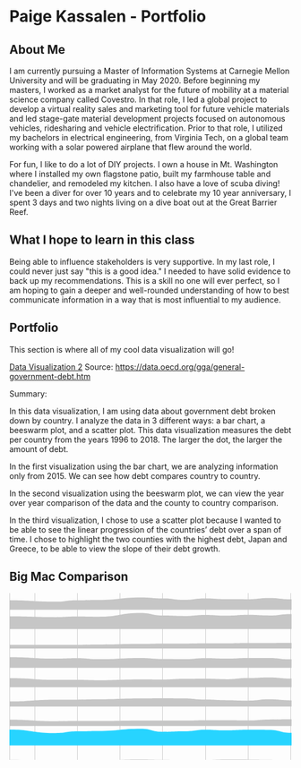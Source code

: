 # Paige Kassalen - Portfolio

## About Me

I am currently pursuing a Master of Information Systems at Carnegie Mellon University and will be graduating in May 2020. Before beginning my masters, I worked as a market analyst for the future of mobility at a material science company called Covestro. In that role, I led a global project to develop a virtual reality sales and marketing tool for future vehicle materials and led stage-gate material development projects focused on autonomous vehicles, ridesharing and vehicle electrification. Prior to that role, I utilized my bachelors in electrical engineering, from Virginia Tech, on a global team working with a solar powered airplane that flew around the world.

For fun, I like to do a lot of DIY projects. I own a house in Mt. Washington where I installed my own flagstone patio, built my farmhouse table and chandelier, and remodeled my kitchen. I also have a love of scuba diving! I've been a diver for over 10 years and to celebrate my 10 year anniversary, I spent 3 days and two nights living on a dive boat out at the Great Barrier Reef.

## What I hope to learn in this class

Being able to influence stakeholders is very supportive. In my last role, I could never just say "this is a good idea." I needed to have solid evidence to back up my recommendations. This is a skill no one will ever perfect, so I am hoping to gain a deeper and well-rounded understanding of how to best communicate information in a way that is most influential to my audience.

## Portfolio

This section is where all of my cool data visualization will go!

[Data Visualization 2](/dataviz2.md)
Source: https://data.oecd.org/gga/general-government-debt.htm

Summary: 

In this data visualization, I am using data about government debt broken down by country. I analyze the data in 3 different ways: a bar chart, a beeswarm plot, and a scatter plot. This data visualization measures the debt per country from the years 1996 to 2018. The larger the dot, the larger the amount of debt. 

In the first visualization using the bar chart, we are analyzing information only from 2015. We can see how debt compares country to country.

In the second visualization using the beeswarm plot, we can view the year over year comparison of the data and the county to country comparison.

In the third visualization, I chose to use a scatter plot because I wanted to be able to see the linear progression of the countries’ debt over a span of time. I chose to highlight the two counties with the highest debt, Japan and Greece, to be able to view the slope of their debt growth. 

## Big Mac Comparison 

<svg width="847" height="500" xmlns="http://www.w3.org/2000/svg"><g class="x axis" transform="translate(0,485)" fill="none" font-size="10" font-family="sans-serif" text-anchor="middle" style="stroke-width: 1px; font-size: 10px; font-family: Arial, Helvetica;"><path class="domain" stroke="#000" d="M0.5,-485V0.5H847.5V-485" style="shape-rendering: crispedges; fill: none; stroke: rgb(204, 204, 204);"></path><g class="tick" opacity="1" transform="translate(45.243392930538434,0)"><line stroke="#000" y2="-485" style="shape-rendering: crispedges; fill: none; stroke: rgb(204, 204, 204);"></line><text fill="#000" y="3" dy="0.71em">2009</text></g><g class="tick" opacity="1" transform="translate(121.4838368269626,0)"><line stroke="#000" y2="-485" style="shape-rendering: crispedges; fill: none; stroke: rgb(204, 204, 204);"></line><text fill="#000" y="3" dy="0.71em">2010</text></g><g class="tick" opacity="1" transform="translate(197.72428072338678,0)"><line stroke="#000" y2="-485" style="shape-rendering: crispedges; fill: none; stroke: rgb(204, 204, 204);"></line><text fill="#000" y="3" dy="0.71em">2011</text></g><g class="tick" opacity="1" transform="translate(273.96472461981097,0)"><line stroke="#000" y2="-485" style="shape-rendering: crispedges; fill: none; stroke: rgb(204, 204, 204);"></line><text fill="#000" y="3" dy="0.71em">2012</text></g><g class="tick" opacity="1" transform="translate(350.41404644471845,0)"><line stroke="#000" y2="-485" style="shape-rendering: crispedges; fill: none; stroke: rgb(204, 204, 204);"></line><text fill="#000" y="3" dy="0.71em">2013</text></g><g class="tick" opacity="1" transform="translate(426.6544903411426,0)"><line stroke="#000" y2="-485" style="shape-rendering: crispedges; fill: none; stroke: rgb(204, 204, 204);"></line><text fill="#000" y="3" dy="0.71em">2014</text></g><g class="tick" opacity="1" transform="translate(502.8949342375668,0)"><line stroke="#000" y2="-485" style="shape-rendering: crispedges; fill: none; stroke: rgb(204, 204, 204);"></line><text fill="#000" y="3" dy="0.71em">2015</text></g><g class="tick" opacity="1" transform="translate(579.1353781339909,0)"><line stroke="#000" y2="-485" style="shape-rendering: crispedges; fill: none; stroke: rgb(204, 204, 204);"></line><text fill="#000" y="3" dy="0.71em">2016</text></g><g class="tick" opacity="1" transform="translate(655.5846999588986,0)"><line stroke="#000" y2="-485" style="shape-rendering: crispedges; fill: none; stroke: rgb(204, 204, 204);"></line><text fill="#000" y="3" dy="0.71em">2017</text></g><g class="tick" opacity="1" transform="translate(731.8251438553226,0)"><line stroke="#000" y2="-485" style="shape-rendering: crispedges; fill: none; stroke: rgb(204, 204, 204);"></line><text fill="#000" y="3" dy="0.71em">2018</text></g><g class="tick" opacity="1" transform="translate(808.0655877517469,0)"><line stroke="#000" y2="-485" style="shape-rendering: crispedges; fill: none; stroke: rgb(204, 204, 204);"></line><text fill="#000" y="3" dy="0.71em">2019</text></g></g><g class="flow" title="Brazil" transform="translate(0,0)"><path class="area" d="M0,12.762896824901496C41.253390875462394,12.762896824901496,41.253390875462394,15.302976281532635,82.50678175092479,15.302976281532635C101.72355117139334,15.302976281532635,101.72355117139334,12.672820741751156,120.94032059186189,12.672820741751156C139.84377311960543,12.672820741751156,139.84377311960543,12.141898401656658,158.74722564734896,12.141898401656658C196.86744759556103,12.141898401656658,196.86744759556103,7.665183847391294,234.9876695437731,7.665183847391294C254.20443896424166,7.665183847391294,254.20443896424166,9.3904584386977,273.4212083847102,9.3904584386977C292.42909987669543,9.3904584386977,292.42909987669543,12.039208047185273,311.43699136868065,12.039208047185273C330.6537607891492,12.039208047185273,330.6537607891492,9.514942990814738,349.87053020961775,9.514942990814738C368.7739827373613,9.514942990814738,368.7739827373613,10.795048722391524,387.6774352651048,10.795048722391524C406.89420468557336,10.795048722391524,406.89420468557336,10.92834183537418,426.1109741060419,10.92834183537418C445.01442663378543,10.92834183537418,445.01442663378543,8.760896009631985,463.9178791615289,8.760896009631985C483.13464858199745,8.760896009631985,483.13464858199745,11.073240631619825,502.35141800246606,11.073240631619825C521.2548705302096,11.073240631619825,521.2548705302096,14.369688487831763,540.1583230579531,14.369688487831763C559.3750924784217,14.369688487831763,559.3750924784217,17.680430880993107,578.5918618988903,17.680430880993107C597.5997533908755,17.680430880993107,597.5997533908755,12.589017275094953,616.6076448828607,12.589017275094953C635.8244143033291,12.589017275094953,635.8244143033291,11.390226901899467,655.0411837237978,11.390226901899467C673.9446362515413,11.390226901899467,673.9446362515413,11.448636673154262,692.8480887792848,11.448636673154262C712.0648581997534,11.448636673154262,712.0648581997534,11.412562753376559,731.2816276202219,11.412562753376559C750.1850801479654,11.412562753376559,750.1850801479654,13.940243659403432,769.0885326757091,13.940243659403432C788.3053020961776,13.940243659403432,788.3053020961776,13.431739062417261,807.5220715166461,13.431739062417261C827.261035758323,13.431739062417261,827.261035758323,13.25014701284729,847,13.25014701284729L847,29.642857142857142C827.261035758323,29.642857142857142,827.261035758323,29.642857142857142,807.5220715166461,29.642857142857142C788.3053020961776,29.642857142857142,788.3053020961776,29.642857142857142,769.0885326757091,29.642857142857142C750.1850801479654,29.642857142857142,750.1850801479654,29.642857142857142,731.2816276202219,29.642857142857142C712.0648581997534,29.642857142857142,712.0648581997534,29.642857142857142,692.8480887792848,29.642857142857142C673.9446362515413,29.642857142857142,673.9446362515413,29.642857142857142,655.0411837237978,29.642857142857142C635.8244143033291,29.642857142857142,635.8244143033291,29.642857142857142,616.6076448828607,29.642857142857142C597.5997533908755,29.642857142857142,597.5997533908755,29.642857142857142,578.5918618988903,29.642857142857142C559.3750924784217,29.642857142857142,559.3750924784217,29.642857142857142,540.1583230579531,29.642857142857142C521.2548705302096,29.642857142857142,521.2548705302096,29.642857142857142,502.35141800246606,29.642857142857142C483.13464858199745,29.642857142857142,483.13464858199745,29.642857142857142,463.9178791615289,29.642857142857142C445.01442663378543,29.642857142857142,445.01442663378543,29.642857142857142,426.1109741060419,29.642857142857142C406.89420468557336,29.642857142857142,406.89420468557336,29.642857142857142,387.6774352651048,29.642857142857142C368.7739827373613,29.642857142857142,368.7739827373613,29.642857142857142,349.87053020961775,29.642857142857142C330.6537607891492,29.642857142857142,330.6537607891492,29.642857142857142,311.43699136868065,29.642857142857142C292.42909987669543,29.642857142857142,292.42909987669543,29.642857142857142,273.4212083847102,29.642857142857142C254.20443896424166,29.642857142857142,254.20443896424166,29.642857142857142,234.9876695437731,29.642857142857142C196.86744759556103,29.642857142857142,196.86744759556103,29.642857142857142,158.74722564734896,29.642857142857142C139.84377311960543,29.642857142857142,139.84377311960543,29.642857142857142,120.94032059186189,29.642857142857142C101.72355117139334,29.642857142857142,101.72355117139334,29.642857142857142,82.50678175092479,29.642857142857142C41.253390875462394,29.642857142857142,41.253390875462394,29.642857142857142,0,29.642857142857142Z" style="fill: rgb(198, 198, 198);"></path><text x="841" y="23.642857142857142" style="font-size: 10px; fill: black; font-family: Arial, Helvetica; text-anchor: end;">Brazil</text></g><g class="flow" title="Switzerland" transform="translate(0,34.64285714285714)"><path class="area" d="M0,6.963615246798561C41.253390875462394,6.963615246798561,41.253390875462394,8.297995393439713,82.50678175092479,8.297995393439713C101.72355117139334,8.297995393439713,101.72355117139334,7.161562373267522,120.94032059186189,7.161562373267522C139.84377311960543,7.161562373267522,139.84377311960543,7.583013109844295,158.74722564734896,7.583013109844295C196.86744759556103,7.583013109844295,196.86744759556103,0.8869344199575124,234.9876695437731,0.8869344199575124C254.20443896424166,0.8869344199575124,254.20443896424166,5.371485452680524,273.4212083847102,5.371485452680524C292.42909987669543,5.371485452680524,292.42909987669543,6.24129535963273,311.43699136868065,6.24129535963273C330.6537607891492,6.24129535963273,330.6537607891492,4.232808800817416,349.87053020961775,4.232808800817416C368.7739827373613,4.232808800817416,368.7739827373613,5.680083622588615,387.6774352651048,5.680083622588615C406.89420468557336,5.680083622588615,406.89420468557336,4.16998520901512,426.1109741060419,4.16998520901512C445.01442663378543,4.16998520901512,445.01442663378543,5.29776430377326,463.9178791615289,5.29776430377326C483.13464858199745,5.29776430377326,483.13464858199745,2.739140897027344,502.35141800246606,2.739140897027344C521.2548705302096,2.739140897027344,521.2548705302096,5.312895867204176,540.1583230579531,5.312895867204176C559.3750924784217,5.312895867204176,559.3750924784217,6.6634884847532625,578.5918618988903,6.6634884847532625C597.5997533908755,6.6634884847532625,597.5997533908755,6.134503929188643,616.6076448828607,6.134503929188643C635.8244143033291,6.134503929188643,635.8244143033291,6.995741959279549,655.0411837237978,6.995741959279549C673.9446362515413,6.995741959279549,673.9446362515413,5.599308833853758,692.8480887792848,5.599308833853758C712.0648581997534,5.599308833853758,712.0648581997534,5.516732250911755,731.2816276202219,5.516732250911755C750.1850801479654,5.516732250911755,750.1850801479654,6.303730938030103,769.0885326757091,6.303730938030103C788.3053020961776,6.303730938030103,788.3053020961776,6.0279362402904795,807.5220715166461,6.0279362402904795C827.261035758323,6.0279362402904795,827.261035758323,6.310778129810089,847,6.310778129810089L847,29.642857142857142C827.261035758323,29.642857142857142,827.261035758323,29.642857142857142,807.5220715166461,29.642857142857142C788.3053020961776,29.642857142857142,788.3053020961776,29.642857142857142,769.0885326757091,29.642857142857142C750.1850801479654,29.642857142857142,750.1850801479654,29.642857142857142,731.2816276202219,29.642857142857142C712.0648581997534,29.642857142857142,712.0648581997534,29.642857142857142,692.8480887792848,29.642857142857142C673.9446362515413,29.642857142857142,673.9446362515413,29.642857142857142,655.0411837237978,29.642857142857142C635.8244143033291,29.642857142857142,635.8244143033291,29.642857142857142,616.6076448828607,29.642857142857142C597.5997533908755,29.642857142857142,597.5997533908755,29.642857142857142,578.5918618988903,29.642857142857142C559.3750924784217,29.642857142857142,559.3750924784217,29.642857142857142,540.1583230579531,29.642857142857142C521.2548705302096,29.642857142857142,521.2548705302096,29.642857142857142,502.35141800246606,29.642857142857142C483.13464858199745,29.642857142857142,483.13464858199745,29.642857142857142,463.9178791615289,29.642857142857142C445.01442663378543,29.642857142857142,445.01442663378543,29.642857142857142,426.1109741060419,29.642857142857142C406.89420468557336,29.642857142857142,406.89420468557336,29.642857142857142,387.6774352651048,29.642857142857142C368.7739827373613,29.642857142857142,368.7739827373613,29.642857142857142,349.87053020961775,29.642857142857142C330.6537607891492,29.642857142857142,330.6537607891492,29.642857142857142,311.43699136868065,29.642857142857142C292.42909987669543,29.642857142857142,292.42909987669543,29.642857142857142,273.4212083847102,29.642857142857142C254.20443896424166,29.642857142857142,254.20443896424166,29.642857142857142,234.9876695437731,29.642857142857142C196.86744759556103,29.642857142857142,196.86744759556103,29.642857142857142,158.74722564734896,29.642857142857142C139.84377311960543,29.642857142857142,139.84377311960543,29.642857142857142,120.94032059186189,29.642857142857142C101.72355117139334,29.642857142857142,101.72355117139334,29.642857142857142,82.50678175092479,29.642857142857142C41.253390875462394,29.642857142857142,41.253390875462394,29.642857142857142,0,29.642857142857142Z" style="fill: rgb(198, 198, 198);"></path><text x="841" y="23.642857142857142" style="font-size: 10px; fill: black; font-family: Arial, Helvetica; text-anchor: end;">Switzerland</text></g><g class="flow" title="China" transform="translate(0,69.28571428571428)"><path class="area" d="M0,23.119594748970066C41.253390875462394,23.119594748970066,41.253390875462394,23.118353624628583,82.50678175092479,23.118353624628583C101.72355117139334,23.118353624628583,101.72355117139334,23.113097474365727,120.94032059186189,23.113097474365727C139.84377311960543,23.113097474365727,139.84377311960543,22.69625120014239,158.74722564734896,22.69625120014239C196.86744759556103,22.69625120014239,196.86744759556103,21.536149472828264,234.9876695437731,21.536149472828264C254.20443896424166,21.536149472828264,254.20443896424166,20.94639139446636,273.4212083847102,20.94639139446636C292.42909987669543,20.94639139446636,292.42909987669543,20.90620081712303,311.43699136868065,20.90620081712303C330.6537607891492,20.90620081712303,330.6537607891492,20.469432886098623,349.87053020961775,20.469432886098623C368.7739827373613,20.469432886098623,368.7739827373613,20.340372955603968,387.6774352651048,20.340372955603968C406.89420468557336,20.340372955603968,406.89420468557336,19.85947058878726,426.1109741060419,19.85947058878726C445.01442663378543,19.85947058878726,445.01442663378543,19.918880171194594,463.9178791615289,19.918880171194594C483.13464858199745,19.918880171194594,483.13464858199745,19.76729634732107,502.35141800246606,19.76729634732107C521.2548705302096,19.76729634732107,521.2548705302096,19.878512900227967,540.1583230579531,19.878512900227967C559.3750924784217,19.878512900227967,559.3750924784217,20.071846031361602,578.5918618988903,20.071846031361602C597.5997533908755,20.071846031361602,597.5997533908755,19.70949339868866,616.6076448828607,19.70949339868866C635.8244143033291,19.70949339868866,635.8244143033291,19.551123664486582,655.0411837237978,19.551123664486582C673.9446362515413,19.551123664486582,673.9446362515413,19.23922094150503,692.8480887792848,19.23922094150503C712.0648581997534,19.23922094150503,712.0648581997534,18.33152015267722,731.2816276202219,18.33152015267722C750.1850801479654,18.33152015267722,750.1850801479654,18.602210914021306,769.0885326757091,18.602210914021306C788.3053020961776,18.602210914021306,788.3053020961776,18.76096179987852,807.5220715166461,18.76096179987852C827.261035758323,18.76096179987852,827.261035758323,18.764322684208636,847,18.764322684208636L847,29.642857142857142C827.261035758323,29.642857142857142,827.261035758323,29.642857142857142,807.5220715166461,29.642857142857142C788.3053020961776,29.642857142857142,788.3053020961776,29.642857142857142,769.0885326757091,29.642857142857142C750.1850801479654,29.642857142857142,750.1850801479654,29.642857142857142,731.2816276202219,29.642857142857142C712.0648581997534,29.642857142857142,712.0648581997534,29.642857142857142,692.8480887792848,29.642857142857142C673.9446362515413,29.642857142857142,673.9446362515413,29.642857142857142,655.0411837237978,29.642857142857142C635.8244143033291,29.642857142857142,635.8244143033291,29.642857142857142,616.6076448828607,29.642857142857142C597.5997533908755,29.642857142857142,597.5997533908755,29.642857142857142,578.5918618988903,29.642857142857142C559.3750924784217,29.642857142857142,559.3750924784217,29.642857142857142,540.1583230579531,29.642857142857142C521.2548705302096,29.642857142857142,521.2548705302096,29.642857142857142,502.35141800246606,29.642857142857142C483.13464858199745,29.642857142857142,483.13464858199745,29.642857142857142,463.9178791615289,29.642857142857142C445.01442663378543,29.642857142857142,445.01442663378543,29.642857142857142,426.1109741060419,29.642857142857142C406.89420468557336,29.642857142857142,406.89420468557336,29.642857142857142,387.6774352651048,29.642857142857142C368.7739827373613,29.642857142857142,368.7739827373613,29.642857142857142,349.87053020961775,29.642857142857142C330.6537607891492,29.642857142857142,330.6537607891492,29.642857142857142,311.43699136868065,29.642857142857142C292.42909987669543,29.642857142857142,292.42909987669543,29.642857142857142,273.4212083847102,29.642857142857142C254.20443896424166,29.642857142857142,254.20443896424166,29.642857142857142,234.9876695437731,29.642857142857142C196.86744759556103,29.642857142857142,196.86744759556103,29.642857142857142,158.74722564734896,29.642857142857142C139.84377311960543,29.642857142857142,139.84377311960543,29.642857142857142,120.94032059186189,29.642857142857142C101.72355117139334,29.642857142857142,101.72355117139334,29.642857142857142,82.50678175092479,29.642857142857142C41.253390875462394,29.642857142857142,41.253390875462394,29.642857142857142,0,29.642857142857142Z" style="fill: rgb(198, 198, 198);"></path><text x="841" y="23.642857142857142" style="font-size: 10px; fill: black; font-family: Arial, Helvetica; text-anchor: end;">China</text></g><g class="flow" title="Euro area" transform="translate(0,103.92857142857142)"><path class="area" d="M0,10.588646101327708C41.253390875462394,10.588646101327708,41.253390875462394,13.176373109780581,82.50678175092479,13.176373109780581C101.72355117139334,13.176373109780581,101.72355117139334,12.367424883418206,120.94032059186189,12.367424883418206C139.84377311960543,12.367424883418206,139.84377311960543,14.191352762934883,158.74722564734896,14.191352762934883C196.86744759556103,14.191352762934883,196.86744759556103,12.066214613991736,234.9876695437731,12.066214613991736C254.20443896424166,12.066214613991736,254.20443896424166,13.841200424800514,273.4212083847102,13.841200424800514C292.42909987669543,13.841200424800514,292.42909987669543,14.148873874066288,311.43699136868065,14.148873874066288C330.6537607891492,14.148873874066288,330.6537607891492,12.245856603489855,349.87053020961775,12.245856603489855C368.7739827373613,12.245856603489855,368.7739827373613,13.025612599588186,387.6774352651048,13.025612599588186C406.89420468557336,13.025612599588186,406.89420468557336,11.946948205033902,426.1109741060419,11.946948205033902C445.01442663378543,11.946948205033902,445.01442663378543,11.976553106778745,463.9178791615289,11.976553106778745C483.13464858199745,11.976553106778745,483.13464858199745,14.436335151315028,502.35141800246606,14.436335151315028C521.2548705302096,14.436335151315028,521.2548705302096,15.185018401838779,540.1583230579531,15.185018401838779C559.3750924784217,15.185018401838779,559.3750924784217,15.380831474195858,578.5918618988903,15.380831474195858C597.5997533908755,15.380831474195858,597.5997533908755,14.643910229292931,616.6076448828607,14.643910229292931C635.8244143033291,14.643910229292931,635.8244143033291,15.156940135994972,655.0411837237978,15.156940135994972C673.9446362515413,15.156940135994972,673.9446362515413,13.718802625658476,692.8480887792848,13.718802625658476C712.0648581997534,13.718802625658476,712.0648581997534,12.396514208833896,731.2816276202219,12.396514208833896C750.1850801479654,12.396514208833896,750.1850801479654,12.755670093512599,769.0885326757091,12.755670093512599C788.3053020961776,12.755670093512599,788.3053020961776,13.087967445433677,807.5220715166461,13.087967445433677C827.261035758323,13.087967445433677,827.261035758323,13.33638668242168,847,13.33638668242168L847,29.642857142857142C827.261035758323,29.642857142857142,827.261035758323,29.642857142857142,807.5220715166461,29.642857142857142C788.3053020961776,29.642857142857142,788.3053020961776,29.642857142857142,769.0885326757091,29.642857142857142C750.1850801479654,29.642857142857142,750.1850801479654,29.642857142857142,731.2816276202219,29.642857142857142C712.0648581997534,29.642857142857142,712.0648581997534,29.642857142857142,692.8480887792848,29.642857142857142C673.9446362515413,29.642857142857142,673.9446362515413,29.642857142857142,655.0411837237978,29.642857142857142C635.8244143033291,29.642857142857142,635.8244143033291,29.642857142857142,616.6076448828607,29.642857142857142C597.5997533908755,29.642857142857142,597.5997533908755,29.642857142857142,578.5918618988903,29.642857142857142C559.3750924784217,29.642857142857142,559.3750924784217,29.642857142857142,540.1583230579531,29.642857142857142C521.2548705302096,29.642857142857142,521.2548705302096,29.642857142857142,502.35141800246606,29.642857142857142C483.13464858199745,29.642857142857142,483.13464858199745,29.642857142857142,463.9178791615289,29.642857142857142C445.01442663378543,29.642857142857142,445.01442663378543,29.642857142857142,426.1109741060419,29.642857142857142C406.89420468557336,29.642857142857142,406.89420468557336,29.642857142857142,387.6774352651048,29.642857142857142C368.7739827373613,29.642857142857142,368.7739827373613,29.642857142857142,349.87053020961775,29.642857142857142C330.6537607891492,29.642857142857142,330.6537607891492,29.642857142857142,311.43699136868065,29.642857142857142C292.42909987669543,29.642857142857142,292.42909987669543,29.642857142857142,273.4212083847102,29.642857142857142C254.20443896424166,29.642857142857142,254.20443896424166,29.642857142857142,234.9876695437731,29.642857142857142C196.86744759556103,29.642857142857142,196.86744759556103,29.642857142857142,158.74722564734896,29.642857142857142C139.84377311960543,29.642857142857142,139.84377311960543,29.642857142857142,120.94032059186189,29.642857142857142C101.72355117139334,29.642857142857142,101.72355117139334,29.642857142857142,82.50678175092479,29.642857142857142C41.253390875462394,29.642857142857142,41.253390875462394,29.642857142857142,0,29.642857142857142Z" style="fill: rgb(198, 198, 198);"></path><text x="841" y="23.642857142857142" style="font-size: 10px; fill: black; font-family: Arial, Helvetica; text-anchor: end;">Euro area</text></g><g class="flow" title="Britain" transform="translate(0,138.57142857142856)"><path class="area" d="M0,13.34264748343918C41.253390875462394,13.34264748343918,41.253390875462394,16.48900406404639,82.50678175092479,16.48900406404639C101.72355117139334,16.48900406404639,101.72355117139334,16.54944024838816,120.94032059186189,16.54944024838816C139.84377311960543,16.54944024838816,139.84377311960543,17.219138467790888,158.74722564734896,17.219138467790888C196.86744759556103,17.219138467790888,196.86744759556103,15.763730667930195,234.9876695437731,15.763730667930195C254.20443896424166,15.763730667930195,254.20443896424166,16.007108794190096,273.4212083847102,16.007108794190096C292.42909987669543,16.007108794190096,292.42909987669543,14.798183684327638,311.43699136868065,14.798183684327638C330.6537607891492,14.798183684327638,330.6537607891492,14.492147511328533,349.87053020961775,14.492147511328533C368.7739827373613,14.492147511328533,368.7739827373613,15.305685691937212,387.6774352651048,15.305685691937212C406.89420468557336,15.305685691937212,406.89420468557336,13.141859285850092,426.1109741060419,13.141859285850092C445.01442663378543,13.141859285850092,445.01442663378543,12.077854766491551,463.9178791615289,12.077854766491551C483.13464858199745,12.077854766491551,483.13464858199745,14.063992517105783,502.35141800246606,14.063992517105783C521.2548705302096,14.063992517105783,521.2548705302096,13.549678671454082,540.1583230579531,13.549678671454082C559.3750924784217,13.549678671454082,559.3750924784217,14.586036491226306,578.5918618988903,14.586036491226306C597.5997533908755,14.586036491226306,597.5997533908755,15.590457223900035,616.6076448828607,15.590457223900035C635.8244143033291,15.590457223900035,635.8244143033291,16.34592017208699,655.0411837237978,16.34592017208699C673.9446362515413,16.34592017208699,673.9446362515413,14.979855992118553,692.8480887792848,14.979855992118553C712.0648581997534,14.979855992118553,712.0648581997534,13.904178648487974,731.2816276202219,13.904178648487974C750.1850801479654,13.904178648487974,750.1850801479654,14.551519115163396,769.0885326757091,14.551519115163396C788.3053020961776,14.551519115163396,788.3053020961776,15.116946555778835,807.5220715166461,15.116946555778835C827.261035758323,15.116946555778835,827.261035758323,15.015939031175979,847,15.015939031175979L847,29.642857142857142C827.261035758323,29.642857142857142,827.261035758323,29.642857142857142,807.5220715166461,29.642857142857142C788.3053020961776,29.642857142857142,788.3053020961776,29.642857142857142,769.0885326757091,29.642857142857142C750.1850801479654,29.642857142857142,750.1850801479654,29.642857142857142,731.2816276202219,29.642857142857142C712.0648581997534,29.642857142857142,712.0648581997534,29.642857142857142,692.8480887792848,29.642857142857142C673.9446362515413,29.642857142857142,673.9446362515413,29.642857142857142,655.0411837237978,29.642857142857142C635.8244143033291,29.642857142857142,635.8244143033291,29.642857142857142,616.6076448828607,29.642857142857142C597.5997533908755,29.642857142857142,597.5997533908755,29.642857142857142,578.5918618988903,29.642857142857142C559.3750924784217,29.642857142857142,559.3750924784217,29.642857142857142,540.1583230579531,29.642857142857142C521.2548705302096,29.642857142857142,521.2548705302096,29.642857142857142,502.35141800246606,29.642857142857142C483.13464858199745,29.642857142857142,483.13464858199745,29.642857142857142,463.9178791615289,29.642857142857142C445.01442663378543,29.642857142857142,445.01442663378543,29.642857142857142,426.1109741060419,29.642857142857142C406.89420468557336,29.642857142857142,406.89420468557336,29.642857142857142,387.6774352651048,29.642857142857142C368.7739827373613,29.642857142857142,368.7739827373613,29.642857142857142,349.87053020961775,29.642857142857142C330.6537607891492,29.642857142857142,330.6537607891492,29.642857142857142,311.43699136868065,29.642857142857142C292.42909987669543,29.642857142857142,292.42909987669543,29.642857142857142,273.4212083847102,29.642857142857142C254.20443896424166,29.642857142857142,254.20443896424166,29.642857142857142,234.9876695437731,29.642857142857142C196.86744759556103,29.642857142857142,196.86744759556103,29.642857142857142,158.74722564734896,29.642857142857142C139.84377311960543,29.642857142857142,139.84377311960543,29.642857142857142,120.94032059186189,29.642857142857142C101.72355117139334,29.642857142857142,101.72355117139334,29.642857142857142,82.50678175092479,29.642857142857142C41.253390875462394,29.642857142857142,41.253390875462394,29.642857142857142,0,29.642857142857142Z" style="fill: rgb(198, 198, 198);"></path><text x="841" y="23.642857142857142" style="font-size: 10px; fill: black; font-family: Arial, Helvetica; text-anchor: end;">Britain</text></g><g class="flow" title="Japan" transform="translate(0,173.2142857142857)"><path class="area" d="M0,20.297562637801374C41.253390875462394,20.297562637801374,41.253390875462394,17.313711514925664,82.50678175092479,17.313711514925664C101.72355117139334,17.313711514925664,101.72355117139334,17.175658487432866,120.94032059186189,17.175658487432866C139.84377311960543,17.175658487432866,139.84377311960543,16.552155546915856,158.74722564734896,16.552155546915856C196.86744759556103,16.552155546915856,196.86744759556103,15.079629107907392,234.9876695437731,15.079629107907392C254.20443896424166,15.079629107907392,254.20443896424166,14.806047923627442,273.4212083847102,14.806047923627442C292.42909987669543,14.806047923627442,292.42909987669543,15.052632584077736,311.43699136868065,15.052632584077736C330.6537607891492,15.052632584077736,330.6537607891492,17.11062890013791,349.87053020961775,17.11062890013791C368.7739827373613,17.11062890013791,368.7739827373613,18.242354021715016,387.6774352651048,18.242354021715016C406.89420468557336,18.242354021715016,406.89420468557336,19.03723207679355,426.1109741060419,19.03723207679355C445.01442663378543,19.03723207679355,445.01442663378543,16.646035849767255,463.9178791615289,16.646035849767255C483.13464858199745,16.646035849767255,483.13464858199745,18.43776848489867,502.35141800246606,18.43776848489867C521.2548705302096,18.43776848489867,521.2548705302096,18.99560442293616,540.1583230579531,18.99560442293616C559.3750924784217,18.99560442293616,559.3750924784217,18.520877573861203,578.5918618988903,18.520877573861203C597.5997533908755,18.520877573861203,597.5997533908755,17.278675688016804,616.6076448828607,17.278675688016804C635.8244143033291,17.278675688016804,635.8244143033291,18.026423372481872,655.0411837237978,18.026423372481872C673.9446362515413,18.026423372481872,673.9446362515413,17.65602496371733,692.8480887792848,17.65602496371733C712.0648581997534,17.65602496371733,712.0648581997534,17.403243269446047,731.2816276202219,17.403243269446047C750.1850801479654,17.403243269446047,750.1850801479654,17.14042814204343,769.0885326757091,17.14042814204343C788.3053020961776,17.14042814204343,788.3053020961776,16.81645336149676,807.5220715166461,16.81645336149676C827.261035758323,16.81645336149676,827.261035758323,16.854779853925205,847,16.854779853925205L847,29.642857142857142C827.261035758323,29.642857142857142,827.261035758323,29.642857142857142,807.5220715166461,29.642857142857142C788.3053020961776,29.642857142857142,788.3053020961776,29.642857142857142,769.0885326757091,29.642857142857142C750.1850801479654,29.642857142857142,750.1850801479654,29.642857142857142,731.2816276202219,29.642857142857142C712.0648581997534,29.642857142857142,712.0648581997534,29.642857142857142,692.8480887792848,29.642857142857142C673.9446362515413,29.642857142857142,673.9446362515413,29.642857142857142,655.0411837237978,29.642857142857142C635.8244143033291,29.642857142857142,635.8244143033291,29.642857142857142,616.6076448828607,29.642857142857142C597.5997533908755,29.642857142857142,597.5997533908755,29.642857142857142,578.5918618988903,29.642857142857142C559.3750924784217,29.642857142857142,559.3750924784217,29.642857142857142,540.1583230579531,29.642857142857142C521.2548705302096,29.642857142857142,521.2548705302096,29.642857142857142,502.35141800246606,29.642857142857142C483.13464858199745,29.642857142857142,483.13464858199745,29.642857142857142,463.9178791615289,29.642857142857142C445.01442663378543,29.642857142857142,445.01442663378543,29.642857142857142,426.1109741060419,29.642857142857142C406.89420468557336,29.642857142857142,406.89420468557336,29.642857142857142,387.6774352651048,29.642857142857142C368.7739827373613,29.642857142857142,368.7739827373613,29.642857142857142,349.87053020961775,29.642857142857142C330.6537607891492,29.642857142857142,330.6537607891492,29.642857142857142,311.43699136868065,29.642857142857142C292.42909987669543,29.642857142857142,292.42909987669543,29.642857142857142,273.4212083847102,29.642857142857142C254.20443896424166,29.642857142857142,254.20443896424166,29.642857142857142,234.9876695437731,29.642857142857142C196.86744759556103,29.642857142857142,196.86744759556103,29.642857142857142,158.74722564734896,29.642857142857142C139.84377311960543,29.642857142857142,139.84377311960543,29.642857142857142,120.94032059186189,29.642857142857142C101.72355117139334,29.642857142857142,101.72355117139334,29.642857142857142,82.50678175092479,29.642857142857142C41.253390875462394,29.642857142857142,41.253390875462394,29.642857142857142,0,29.642857142857142Z" style="fill: rgb(198, 198, 198);"></path><text x="841" y="23.642857142857142" style="font-size: 10px; fill: black; font-family: Arial, Helvetica; text-anchor: end;">Japan</text></g><g class="flow" title="Mexico" transform="translate(0,207.85714285714283)"><path class="area" d="M0,18.41949710745144C41.253390875462394,18.41949710745144,41.253390875462394,21.120936377080277,82.50678175092479,21.120936377080277C101.72355117139334,21.120936377080277,101.72355117139334,20.736429554545975,120.94032059186189,20.736429554545975C139.84377311960543,20.736429554545975,139.84377311960543,20.714306328152183,158.74722564734896,20.714306328152183C196.86744759556103,20.714306328152183,196.86744759556103,19.86415941428576,234.9876695437731,19.86415941428576C254.20443896424166,19.86415941428576,254.20443896424166,19.999999103072383,273.4212083847102,19.999999103072383C292.42909987669543,19.999999103072383,292.42909987669543,20.00183086928845,311.43699136868065,20.00183086928845C330.6537607891492,20.00183086928845,330.6537607891492,19.283885326210488,349.87053020961775,19.283885326210488C368.7739827373613,19.283885326210488,368.7739827373613,19.446180141775983,387.6774352651048,19.446180141775983C406.89420468557336,19.446180141775983,406.89420468557336,19.74566964555823,426.1109741060419,19.74566964555823C445.01442663378543,19.74566964555823,445.01442663378543,18.060553833590447,463.9178791615289,18.060553833590447C483.13464858199745,18.060553833590447,483.13464858199745,17.695941894907307,502.35141800246606,17.695941894907307C521.2548705302096,17.695941894907307,521.2548705302096,18.54017109167895,540.1583230579531,18.54017109167895C559.3750924784217,18.54017109167895,559.3750924784217,19.620719831855247,578.5918618988903,19.620719831855247C597.5997533908755,19.620719831855247,597.5997533908755,21.17663040044122,616.6076448828607,21.17663040044122C635.8244143033291,21.17663040044122,635.8244143033291,21.681603286198715,655.0411837237978,21.681603286198715C673.9446362515413,21.681603286198715,673.9446362515413,19.820140126786193,692.8480887792848,19.820140126786193C712.0648581997534,19.820140126786193,712.0648581997534,20.470563373640857,731.2816276202219,20.470563373640857C750.1850801479654,20.470563373640857,750.1850801479654,20.470167182485284,769.0885326757091,20.470167182485284C788.3053020961776,20.470167182485284,788.3053020961776,20.592374703593983,807.5220715166461,20.592374703593983C827.261035758323,20.592374703593983,827.261035758323,20.205569950958967,847,20.205569950958967L847,29.642857142857142C827.261035758323,29.642857142857142,827.261035758323,29.642857142857142,807.5220715166461,29.642857142857142C788.3053020961776,29.642857142857142,788.3053020961776,29.642857142857142,769.0885326757091,29.642857142857142C750.1850801479654,29.642857142857142,750.1850801479654,29.642857142857142,731.2816276202219,29.642857142857142C712.0648581997534,29.642857142857142,712.0648581997534,29.642857142857142,692.8480887792848,29.642857142857142C673.9446362515413,29.642857142857142,673.9446362515413,29.642857142857142,655.0411837237978,29.642857142857142C635.8244143033291,29.642857142857142,635.8244143033291,29.642857142857142,616.6076448828607,29.642857142857142C597.5997533908755,29.642857142857142,597.5997533908755,29.642857142857142,578.5918618988903,29.642857142857142C559.3750924784217,29.642857142857142,559.3750924784217,29.642857142857142,540.1583230579531,29.642857142857142C521.2548705302096,29.642857142857142,521.2548705302096,29.642857142857142,502.35141800246606,29.642857142857142C483.13464858199745,29.642857142857142,483.13464858199745,29.642857142857142,463.9178791615289,29.642857142857142C445.01442663378543,29.642857142857142,445.01442663378543,29.642857142857142,426.1109741060419,29.642857142857142C406.89420468557336,29.642857142857142,406.89420468557336,29.642857142857142,387.6774352651048,29.642857142857142C368.7739827373613,29.642857142857142,368.7739827373613,29.642857142857142,349.87053020961775,29.642857142857142C330.6537607891492,29.642857142857142,330.6537607891492,29.642857142857142,311.43699136868065,29.642857142857142C292.42909987669543,29.642857142857142,292.42909987669543,29.642857142857142,273.4212083847102,29.642857142857142C254.20443896424166,29.642857142857142,254.20443896424166,29.642857142857142,234.9876695437731,29.642857142857142C196.86744759556103,29.642857142857142,196.86744759556103,29.642857142857142,158.74722564734896,29.642857142857142C139.84377311960543,29.642857142857142,139.84377311960543,29.642857142857142,120.94032059186189,29.642857142857142C101.72355117139334,29.642857142857142,101.72355117139334,29.642857142857142,82.50678175092479,29.642857142857142C41.253390875462394,29.642857142857142,41.253390875462394,29.642857142857142,0,29.642857142857142Z" style="fill: rgb(198, 198, 198);"></path><text x="841" y="23.642857142857142" style="font-size: 10px; fill: black; font-family: Arial, Helvetica; text-anchor: end;">Mexico</text></g><g class="flow" title="Norway" transform="translate(0,242.49999999999997)"><path class="area" d="M0,1.556283478295306C41.253390875462394,1.556283478295306,41.253390875462394,7.726980409291393,82.50678175092479,7.726980409291393C101.72355117139334,7.726980409291393,101.72355117139334,4.595948480470071,120.94032059186189,4.595948480470071C139.84377311960543,4.595948480470071,139.84377311960543,3.949375338593338,158.74722564734896,3.949375338593338C196.86744759556103,3.949375338593338,196.86744759556103,0,234.9876695437731,0C254.20443896424166,0,254.20443896424166,5.433463173334236,273.4212083847102,5.433463173334236C292.42909987669543,5.433463173334236,292.42909987669543,4.469866988047915,311.43699136868065,4.469866988047915C330.6537607891492,4.469866988047915,330.6537607891492,1.674168867383095,349.87053020961775,1.674168867383095C368.7739827373613,1.674168867383095,368.7739827373613,2.872029523412639,387.6774352651048,2.872029523412639C406.89420468557336,2.872029523412639,406.89420468557336,1.8412339471457742,426.1109741060419,1.8412339471457742C445.01442663378543,1.8412339471457742,445.01442663378543,1.9753600494473815,463.9178791615289,1.9753600494473815C483.13464858199745,1.9753600494473815,483.13464858199745,7.184725985724075,502.35141800246606,7.184725985724075C521.2548705302096,7.184725985724075,521.2548705302096,9.4950768129012,540.1583230579531,9.4950768129012C559.3750924784217,9.4950768129012,559.3750924784217,11.045204071234412,578.5918618988903,11.045204071234412C597.5997533908755,11.045204071234412,597.5997533908755,9.991777541886641,616.6076448828607,9.991777541886641C635.8244143033291,9.991777541886641,635.8244143033291,9.436285626077812,655.0411837237978,9.436285626077812C673.9446362515413,9.436285626077812,673.9446362515413,8.550607979816277,692.8480887792848,8.550607979816277C712.0648581997534,8.550607979816277,712.0648581997534,7.381548017044604,731.2816276202219,7.381548017044604C750.1850801479654,7.381548017044604,750.1850801479654,11.015894927310622,769.0885326757091,11.015894927310622C788.3053020961776,11.015894927310622,788.3053020961776,8.744932548199909,807.5220715166461,8.744932548199909C827.261035758323,8.744932548199909,827.261035758323,12.331746031380703,847,12.331746031380703L847,29.642857142857142C827.261035758323,29.642857142857142,827.261035758323,29.642857142857142,807.5220715166461,29.642857142857142C788.3053020961776,29.642857142857142,788.3053020961776,29.642857142857142,769.0885326757091,29.642857142857142C750.1850801479654,29.642857142857142,750.1850801479654,29.642857142857142,731.2816276202219,29.642857142857142C712.0648581997534,29.642857142857142,712.0648581997534,29.642857142857142,692.8480887792848,29.642857142857142C673.9446362515413,29.642857142857142,673.9446362515413,29.642857142857142,655.0411837237978,29.642857142857142C635.8244143033291,29.642857142857142,635.8244143033291,29.642857142857142,616.6076448828607,29.642857142857142C597.5997533908755,29.642857142857142,597.5997533908755,29.642857142857142,578.5918618988903,29.642857142857142C559.3750924784217,29.642857142857142,559.3750924784217,29.642857142857142,540.1583230579531,29.642857142857142C521.2548705302096,29.642857142857142,521.2548705302096,29.642857142857142,502.35141800246606,29.642857142857142C483.13464858199745,29.642857142857142,483.13464858199745,29.642857142857142,463.9178791615289,29.642857142857142C445.01442663378543,29.642857142857142,445.01442663378543,29.642857142857142,426.1109741060419,29.642857142857142C406.89420468557336,29.642857142857142,406.89420468557336,29.642857142857142,387.6774352651048,29.642857142857142C368.7739827373613,29.642857142857142,368.7739827373613,29.642857142857142,349.87053020961775,29.642857142857142C330.6537607891492,29.642857142857142,330.6537607891492,29.642857142857142,311.43699136868065,29.642857142857142C292.42909987669543,29.642857142857142,292.42909987669543,29.642857142857142,273.4212083847102,29.642857142857142C254.20443896424166,29.642857142857142,254.20443896424166,29.642857142857142,234.9876695437731,29.642857142857142C196.86744759556103,29.642857142857142,196.86744759556103,29.642857142857142,158.74722564734896,29.642857142857142C139.84377311960543,29.642857142857142,139.84377311960543,29.642857142857142,120.94032059186189,29.642857142857142C101.72355117139334,29.642857142857142,101.72355117139334,29.642857142857142,82.50678175092479,29.642857142857142C41.253390875462394,29.642857142857142,41.253390875462394,29.642857142857142,0,29.642857142857142Z" style="fill: rgb(39, 212, 255);"></path><text x="841" y="23.642857142857142" style="font-size: 10px; fill: black; font-family: Arial, Helvetica; text-anchor: end;">Norway</text></g><g class="flow" title="Russia" transform="translate(0,277.1428571428571)"><path class="area" d="M0,20.586254511384652C41.253390875462394,20.586254511384652,41.253390875462394,22.356926064779334,82.50678175092479,22.356926064779334C101.72355117139334,22.356926064779334,101.72355117139334,21.300963163092312,120.94032059186189,21.300963163092312C139.84377311960543,21.300963163092312,139.84377311960543,21.325274128587317,158.74722564734896,21.325274128587317C196.86744759556103,21.325274128587317,196.86744759556103,20.00481187873392,234.9876695437731,20.00481187873392C254.20443896424166,20.00481187873392,254.20443896424166,20.549857319025207,273.4212083847102,20.549857319025207C292.42909987669543,20.549857319025207,292.42909987669543,21.479334776652422,311.43699136868065,21.479334776652422C330.6537607891492,21.479334776652422,330.6537607891492,20.991864053352522,349.87053020961775,20.991864053352522C368.7739827373613,20.991864053352522,368.7739827373613,20.223094267881038,387.6774352651048,20.223094267881038C406.89420468557336,20.223094267881038,406.89420468557336,20.290575539827955,426.1109741060419,20.290575539827955C445.01442663378543,20.290575539827955,445.01442663378543,20.531649359267497,463.9178791615289,20.531649359267497C483.13464858199745,20.531649359267497,483.13464858199745,24.77662960959633,502.35141800246606,24.77662960959633C521.2548705302096,24.77662960959633,521.2548705302096,22.926240269377907,540.1583230579531,22.926240269377907C559.3750924784217,22.926240269377907,559.3750924784217,24.196880666496085,578.5918618988903,24.196880666496085C597.5997533908755,24.196880666496085,597.5997533908755,22.33092438410978,616.6076448828607,22.33092438410978C635.8244143033291,22.33092438410978,635.8244143033291,21.971597708196498,655.0411837237978,21.971597708196498C673.9446362515413,21.971597708196498,673.9446362515413,21.51811961542106,692.8480887792848,21.51811961542106C712.0648581997534,21.51811961542106,712.0648581997534,21.472414951644776,731.2816276202219,21.472414951644776C750.1850801479654,21.472414951644776,750.1850801479654,22.18185147206007,769.0885326757091,22.18185147206007C788.3053020961776,22.18185147206007,788.3053020961776,23.75082640922868,807.5220715166461,23.75082640922868C827.261035758323,23.75082640922868,827.261035758323,22.380312965849257,847,22.380312965849257L847,29.642857142857142C827.261035758323,29.642857142857142,827.261035758323,29.642857142857142,807.5220715166461,29.642857142857142C788.3053020961776,29.642857142857142,788.3053020961776,29.642857142857142,769.0885326757091,29.642857142857142C750.1850801479654,29.642857142857142,750.1850801479654,29.642857142857142,731.2816276202219,29.642857142857142C712.0648581997534,29.642857142857142,712.0648581997534,29.642857142857142,692.8480887792848,29.642857142857142C673.9446362515413,29.642857142857142,673.9446362515413,29.642857142857142,655.0411837237978,29.642857142857142C635.8244143033291,29.642857142857142,635.8244143033291,29.642857142857142,616.6076448828607,29.642857142857142C597.5997533908755,29.642857142857142,597.5997533908755,29.642857142857142,578.5918618988903,29.642857142857142C559.3750924784217,29.642857142857142,559.3750924784217,29.642857142857142,540.1583230579531,29.642857142857142C521.2548705302096,29.642857142857142,521.2548705302096,29.642857142857142,502.35141800246606,29.642857142857142C483.13464858199745,29.642857142857142,483.13464858199745,29.642857142857142,463.9178791615289,29.642857142857142C445.01442663378543,29.642857142857142,445.01442663378543,29.642857142857142,426.1109741060419,29.642857142857142C406.89420468557336,29.642857142857142,406.89420468557336,29.642857142857142,387.6774352651048,29.642857142857142C368.7739827373613,29.642857142857142,368.7739827373613,29.642857142857142,349.87053020961775,29.642857142857142C330.6537607891492,29.642857142857142,330.6537607891492,29.642857142857142,311.43699136868065,29.642857142857142C292.42909987669543,29.642857142857142,292.42909987669543,29.642857142857142,273.4212083847102,29.642857142857142C254.20443896424166,29.642857142857142,254.20443896424166,29.642857142857142,234.9876695437731,29.642857142857142C196.86744759556103,29.642857142857142,196.86744759556103,29.642857142857142,158.74722564734896,29.642857142857142C139.84377311960543,29.642857142857142,139.84377311960543,29.642857142857142,120.94032059186189,29.642857142857142C101.72355117139334,29.642857142857142,101.72355117139334,29.642857142857142,82.50678175092479,29.642857142857142C41.253390875462394,29.642857142857142,41.253390875462394,29.642857142857142,0,29.642857142857142Z" style="fill: rgb(198, 198, 198);"></path><text x="841" y="23.642857142857142" style="font-size: 10px; fill: black; font-family: Arial, Helvetica; text-anchor: end;">Russia</text></g><g class="flow" title="Sweden" transform="translate(0,311.7857142857142)"><path class="area" d="M0,6.907320331735132C41.253390875462394,6.907320331735132,41.253390875462394,12.056956936623994,82.50678175092479,12.056956936623994C101.72355117139334,12.056956936623994,101.72355117139334,10.00326964607202,120.94032059186189,10.00326964607202C139.84377311960543,10.00326964607202,139.84377311960543,6.233011958007733,158.74722564734896,6.233011958007733C196.86744759556103,6.233011958007733,196.86744759556103,2.396098718996324,234.9876695437731,2.396098718996324C254.20443896424166,2.396098718996324,254.20443896424166,8.554519052368288,273.4212083847102,8.554519052368288C292.42909987669543,8.554519052368288,292.42909987669543,9.212099336061826,311.43699136868065,9.212099336061826C330.6537607891492,9.212099336061826,330.6537607891492,6.860362977788604,349.87053020961775,6.860362977788604C368.7739827373613,6.860362977788604,368.7739827373613,7.684994746135587,387.6774352651048,7.684994746135587C406.89420468557336,7.684994746135587,406.89420468557336,7.2190913975675315,426.1109741060419,7.2190913975675315C445.01442663378543,7.2190913975675315,445.01442663378543,8.40932887427196,463.9178791615289,8.40932887427196C483.13464858199745,8.40932887427196,483.13464858199745,11.922868709469313,502.35141800246606,11.922868709469313C521.2548705302096,11.922868709469313,521.2548705302096,11.356104397424868,540.1583230579531,11.356104397424868C559.3750924784217,11.356104397424868,559.3750924784217,10.98548568155569,578.5918618988903,10.98548568155569C597.5997533908755,10.98548568155569,597.5997533908755,10.995187104430148,616.6076448828607,10.995187104430148C635.8244143033291,10.995187104430148,635.8244143033291,10.881701277430597,655.0411837237978,10.881701277430597C673.9446362515413,10.881701277430597,673.9446362515413,8.890269900843158,692.8480887792848,8.890269900843158C712.0648581997534,8.890269900843158,712.0648581997534,7.805407327654127,731.2816276202219,7.805407327654127C750.1850801479654,7.805407327654127,750.1850801479654,8.862026439443255,769.0885326757091,8.862026439443255C788.3053020961776,8.862026439443255,788.3053020961776,8.820098202428301,807.5220715166461,8.820098202428301C827.261035758323,8.820098202428301,827.261035758323,10.44651529714045,847,10.44651529714045L847,29.642857142857142C827.261035758323,29.642857142857142,827.261035758323,29.642857142857142,807.5220715166461,29.642857142857142C788.3053020961776,29.642857142857142,788.3053020961776,29.642857142857142,769.0885326757091,29.642857142857142C750.1850801479654,29.642857142857142,750.1850801479654,29.642857142857142,731.2816276202219,29.642857142857142C712.0648581997534,29.642857142857142,712.0648581997534,29.642857142857142,692.8480887792848,29.642857142857142C673.9446362515413,29.642857142857142,673.9446362515413,29.642857142857142,655.0411837237978,29.642857142857142C635.8244143033291,29.642857142857142,635.8244143033291,29.642857142857142,616.6076448828607,29.642857142857142C597.5997533908755,29.642857142857142,597.5997533908755,29.642857142857142,578.5918618988903,29.642857142857142C559.3750924784217,29.642857142857142,559.3750924784217,29.642857142857142,540.1583230579531,29.642857142857142C521.2548705302096,29.642857142857142,521.2548705302096,29.642857142857142,502.35141800246606,29.642857142857142C483.13464858199745,29.642857142857142,483.13464858199745,29.642857142857142,463.9178791615289,29.642857142857142C445.01442663378543,29.642857142857142,445.01442663378543,29.642857142857142,426.1109741060419,29.642857142857142C406.89420468557336,29.642857142857142,406.89420468557336,29.642857142857142,387.6774352651048,29.642857142857142C368.7739827373613,29.642857142857142,368.7739827373613,29.642857142857142,349.87053020961775,29.642857142857142C330.6537607891492,29.642857142857142,330.6537607891492,29.642857142857142,311.43699136868065,29.642857142857142C292.42909987669543,29.642857142857142,292.42909987669543,29.642857142857142,273.4212083847102,29.642857142857142C254.20443896424166,29.642857142857142,254.20443896424166,29.642857142857142,234.9876695437731,29.642857142857142C196.86744759556103,29.642857142857142,196.86744759556103,29.642857142857142,158.74722564734896,29.642857142857142C139.84377311960543,29.642857142857142,139.84377311960543,29.642857142857142,120.94032059186189,29.642857142857142C101.72355117139334,29.642857142857142,101.72355117139334,29.642857142857142,82.50678175092479,29.642857142857142C41.253390875462394,29.642857142857142,41.253390875462394,29.642857142857142,0,29.642857142857142Z" style="fill: rgb(198, 198, 198);"></path><text x="841" y="23.642857142857142" style="font-size: 10px; fill: black; font-family: Arial, Helvetica; text-anchor: end;">Sweden</text></g><g class="flow" title="Turkey" transform="translate(0,346.4285714285714)"><path class="area" d="M0,14.24403108293046C41.253390875462394,14.24403108293046,41.253390875462394,16.643180495223078,82.50678175092479,16.643180495223078C101.72355117139334,16.643180495223078,101.72355117139334,15.977570248846737,120.94032059186189,15.977570248846737C139.84377311960543,15.977570248846737,139.84377311960543,15.767183180158133,158.74722564734896,15.767183180158133C196.86744759556103,15.767183180158133,196.86744759556103,16.187485461679465,234.9876695437731,16.187485461679465C254.20443896424166,16.187485461679465,254.20443896424166,17.00793569968091,273.4212083847102,17.00793569968091C292.42909987669543,17.00793569968091,292.42909987669543,13.537551088638256,311.43699136868065,13.537551088638256C330.6537607891492,13.537551088638256,330.6537607891492,12.604800191193878,349.87053020961775,12.604800191193878C368.7739827373613,12.604800191193878,368.7739827373613,14.156186662639305,387.6774352651048,14.156186662639305C406.89420468557336,14.156186662639305,406.89420468557336,16.238606460485485,426.1109741060419,16.238606460485485C445.01442663378543,16.238606460485485,445.01442663378543,13.86799443071884,463.9178791615289,13.86799443071884C483.13464858199745,13.86799443071884,483.13464858199745,15.505343312824113,502.35141800246606,15.505343312824113C521.2548705302096,15.505343312824113,521.2548705302096,15.825878776815506,540.1583230579531,15.825878776815506C559.3750924784217,15.825878776815506,559.3750924784217,17.496532163647288,578.5918618988903,17.496532163647288C597.5997533908755,17.496532163647288,597.5997533908755,17.04405703472023,616.6076448828607,17.04405703472023C635.8244143033291,17.04405703472023,635.8244143033291,19.840425973453435,655.0411837237978,19.840425973453435C673.9446362515413,19.840425973453435,673.9446362515413,18.92187206840633,692.8480887792848,18.92187206840633C712.0648581997534,18.92187206840633,712.0648581997534,19.560603246705266,731.2816276202219,19.560603246705266C750.1850801479654,19.560603246705266,750.1850801479654,21.496503109990144,769.0885326757091,21.496503109990144C788.3053020961776,21.496503109990144,788.3053020961776,22.52119078385524,807.5220715166461,22.52119078385524C827.261035758323,22.52119078385524,827.261035758323,20.923194746464986,847,20.923194746464986L847,29.642857142857142C827.261035758323,29.642857142857142,827.261035758323,29.642857142857142,807.5220715166461,29.642857142857142C788.3053020961776,29.642857142857142,788.3053020961776,29.642857142857142,769.0885326757091,29.642857142857142C750.1850801479654,29.642857142857142,750.1850801479654,29.642857142857142,731.2816276202219,29.642857142857142C712.0648581997534,29.642857142857142,712.0648581997534,29.642857142857142,692.8480887792848,29.642857142857142C673.9446362515413,29.642857142857142,673.9446362515413,29.642857142857142,655.0411837237978,29.642857142857142C635.8244143033291,29.642857142857142,635.8244143033291,29.642857142857142,616.6076448828607,29.642857142857142C597.5997533908755,29.642857142857142,597.5997533908755,29.642857142857142,578.5918618988903,29.642857142857142C559.3750924784217,29.642857142857142,559.3750924784217,29.642857142857142,540.1583230579531,29.642857142857142C521.2548705302096,29.642857142857142,521.2548705302096,29.642857142857142,502.35141800246606,29.642857142857142C483.13464858199745,29.642857142857142,483.13464858199745,29.642857142857142,463.9178791615289,29.642857142857142C445.01442663378543,29.642857142857142,445.01442663378543,29.642857142857142,426.1109741060419,29.642857142857142C406.89420468557336,29.642857142857142,406.89420468557336,29.642857142857142,387.6774352651048,29.642857142857142C368.7739827373613,29.642857142857142,368.7739827373613,29.642857142857142,349.87053020961775,29.642857142857142C330.6537607891492,29.642857142857142,330.6537607891492,29.642857142857142,311.43699136868065,29.642857142857142C292.42909987669543,29.642857142857142,292.42909987669543,29.642857142857142,273.4212083847102,29.642857142857142C254.20443896424166,29.642857142857142,254.20443896424166,29.642857142857142,234.9876695437731,29.642857142857142C196.86744759556103,29.642857142857142,196.86744759556103,29.642857142857142,158.74722564734896,29.642857142857142C139.84377311960543,29.642857142857142,139.84377311960543,29.642857142857142,120.94032059186189,29.642857142857142C101.72355117139334,29.642857142857142,101.72355117139334,29.642857142857142,82.50678175092479,29.642857142857142C41.253390875462394,29.642857142857142,41.253390875462394,29.642857142857142,0,29.642857142857142Z" style="fill: rgb(198, 198, 198);"></path><text x="841" y="23.642857142857142" style="font-size: 10px; fill: black; font-family: Arial, Helvetica; text-anchor: end;">Turkey</text></g><g class="flow" title="United States" transform="translate(0,381.07142857142856)"><path class="area" d="M0,16.910816226530876C41.253390875462394,16.910816226530876,41.253390875462394,16.910816226530876,82.50678175092479,16.910816226530876C101.72355117139334,16.910816226530876,101.72355117139334,16.875152246373098,120.94032059186189,16.875152246373098C139.84377311960543,16.875152246373098,139.84377311960543,16.328304551809325,158.74722564734896,16.328304551809325C196.86744759556103,16.328304551809325,196.86744759556103,15.14544920872093,234.9876695437731,15.14544920872093C254.20443896424166,15.14544920872093,254.20443896424166,14.673900063074807,273.4212083847102,14.673900063074807C292.42909987669543,14.673900063074807,292.42909987669543,14.209269729579294,311.43699136868065,14.209269729579294C330.6537607891492,14.209269729579294,330.6537607891492,14.066985309930296,349.87053020961775,14.066985309930296C368.7739827373613,14.066985309930296,368.7739827373613,13.39197018310811,387.6774352651048,13.39197018310811C406.89420468557336,13.39197018310811,406.89420468557336,13.15123831704312,426.1109741060419,13.15123831704312C445.01442663378543,13.15123831704312,445.01442663378543,12.541978657203234,463.9178791615289,12.541978657203234C483.13464858199745,12.541978657203234,483.13464858199745,12.55981064728212,502.35141800246606,12.55981064728212C521.2548705302096,12.55981064728212,521.2548705302096,12.55981064728212,540.1583230579531,12.55981064728212C559.3750924784217,12.55981064728212,559.3750924784217,12.06051492507325,578.5918618988903,12.06051492507325C597.5997533908755,12.06051492507325,597.5997533908755,11.668211143337704,616.6076448828607,11.668211143337704C635.8244143033291,11.668211143337704,635.8244143033291,11.596883183022154,655.0411837237978,11.596883183022154C673.9446362515413,11.596883183022154,673.9446362515413,10.740947659235513,692.8480887792848,10.740947659235513C712.0648581997534,10.740947659235513,712.0648581997534,10.812275619551066,731.2816276202219,10.812275619551066C750.1850801479654,10.812275619551066,750.1850801479654,9.992004075922207,769.0885326757091,9.992004075922207C788.3053020961776,9.992004075922207,788.3053020961776,9.742356214817768,807.5220715166461,9.742356214817768C827.261035758323,9.742356214817768,827.261035758323,9.171732532293337,847,9.171732532293337L847,29.642857142857142C827.261035758323,29.642857142857142,827.261035758323,29.642857142857142,807.5220715166461,29.642857142857142C788.3053020961776,29.642857142857142,788.3053020961776,29.642857142857142,769.0885326757091,29.642857142857142C750.1850801479654,29.642857142857142,750.1850801479654,29.642857142857142,731.2816276202219,29.642857142857142C712.0648581997534,29.642857142857142,712.0648581997534,29.642857142857142,692.8480887792848,29.642857142857142C673.9446362515413,29.642857142857142,673.9446362515413,29.642857142857142,655.0411837237978,29.642857142857142C635.8244143033291,29.642857142857142,635.8244143033291,29.642857142857142,616.6076448828607,29.642857142857142C597.5997533908755,29.642857142857142,597.5997533908755,29.642857142857142,578.5918618988903,29.642857142857142C559.3750924784217,29.642857142857142,559.3750924784217,29.642857142857142,540.1583230579531,29.642857142857142C521.2548705302096,29.642857142857142,521.2548705302096,29.642857142857142,502.35141800246606,29.642857142857142C483.13464858199745,29.642857142857142,483.13464858199745,29.642857142857142,463.9178791615289,29.642857142857142C445.01442663378543,29.642857142857142,445.01442663378543,29.642857142857142,426.1109741060419,29.642857142857142C406.89420468557336,29.642857142857142,406.89420468557336,29.642857142857142,387.6774352651048,29.642857142857142C368.7739827373613,29.642857142857142,368.7739827373613,29.642857142857142,349.87053020961775,29.642857142857142C330.6537607891492,29.642857142857142,330.6537607891492,29.642857142857142,311.43699136868065,29.642857142857142C292.42909987669543,29.642857142857142,292.42909987669543,29.642857142857142,273.4212083847102,29.642857142857142C254.20443896424166,29.642857142857142,254.20443896424166,29.642857142857142,234.9876695437731,29.642857142857142C196.86744759556103,29.642857142857142,196.86744759556103,29.642857142857142,158.74722564734896,29.642857142857142C139.84377311960543,29.642857142857142,139.84377311960543,29.642857142857142,120.94032059186189,29.642857142857142C101.72355117139334,29.642857142857142,101.72355117139334,29.642857142857142,82.50678175092479,29.642857142857142C41.253390875462394,29.642857142857142,41.253390875462394,29.642857142857142,0,29.642857142857142Z" style="fill: rgb(252, 81, 81);"></path><text x="841" y="23.642857142857142" style="font-size: 10px; fill: black; font-family: Arial, Helvetica; text-anchor: end;">United States</text></g><g class="flow" title="India" transform="translate(0,415.71428571428567)"><path class="area" d="M234.9876695437731,22.89561765316249C254.20443896424166,22.89561765316249,254.20443896424166,23.871208298325897,273.4212083847102,23.871208298325897C292.42909987669543,23.871208298325897,292.42909987669543,23.991483095623497,311.43699136868065,23.991483095623497C330.6537607891492,23.991483095623497,330.6537607891492,23.69830384453364,349.87053020961775,23.69830384453364C368.7739827373613,23.69830384453364,368.7739827373613,24.291476324594285,387.6774352651048,24.291476324594285C406.89420468557336,24.291476324594285,406.89420468557336,24.164519178033718,426.1109741060419,24.164519178033718C445.01442663378543,24.164519178033718,445.01442663378543,23.410878748392772,463.9178791615289,23.410878748392772C483.13464858199745,23.410878748392772,483.13464858199745,22.91407731146016,502.35141800246606,22.91407731146016C521.2548705302096,22.91407731146016,521.2548705302096,23.106616098763745,540.1583230579531,23.106616098763745C559.3750924784217,23.106616098763745,559.3750924784217,22.862683526002712,578.5918618988903,22.862683526002712C597.5997533908755,22.862683526002712,597.5997533908755,21.04529049665987,616.6076448828607,21.04529049665987C635.8244143033291,21.04529049665987,635.8244143033291,20.769597287908578,655.0411837237978,20.769597287908578C673.9446362515413,20.769597287908578,673.9446362515413,19.809470676498307,692.8480887792848,19.809470676498307C712.0648581997534,19.809470676498307,712.0648581997534,19.590569677783364,731.2816276202219,19.590569677783364C750.1850801479654,19.590569677783364,750.1850801479654,20.67828239857547,769.0885326757091,20.67828239857547C788.3053020961776,20.67828239857547,788.3053020961776,20.533022215652487,807.5220715166461,20.533022215652487C827.261035758323,20.533022215652487,827.261035758323,20.122668258740244,847,20.122668258740244L847,29.642857142857142C827.261035758323,29.642857142857142,827.261035758323,29.642857142857142,807.5220715166461,29.642857142857142C788.3053020961776,29.642857142857142,788.3053020961776,29.642857142857142,769.0885326757091,29.642857142857142C750.1850801479654,29.642857142857142,750.1850801479654,29.642857142857142,731.2816276202219,29.642857142857142C712.0648581997534,29.642857142857142,712.0648581997534,29.642857142857142,692.8480887792848,29.642857142857142C673.9446362515413,29.642857142857142,673.9446362515413,29.642857142857142,655.0411837237978,29.642857142857142C635.8244143033291,29.642857142857142,635.8244143033291,29.642857142857142,616.6076448828607,29.642857142857142C597.5997533908755,29.642857142857142,597.5997533908755,29.642857142857142,578.5918618988903,29.642857142857142C559.3750924784217,29.642857142857142,559.3750924784217,29.642857142857142,540.1583230579531,29.642857142857142C521.2548705302096,29.642857142857142,521.2548705302096,29.642857142857142,502.35141800246606,29.642857142857142C483.13464858199745,29.642857142857142,483.13464858199745,29.642857142857142,463.9178791615289,29.642857142857142C445.01442663378543,29.642857142857142,445.01442663378543,29.642857142857142,426.1109741060419,29.642857142857142C406.89420468557336,29.642857142857142,406.89420468557336,29.642857142857142,387.6774352651048,29.642857142857142C368.7739827373613,29.642857142857142,368.7739827373613,29.642857142857142,349.87053020961775,29.642857142857142C330.6537607891492,29.642857142857142,330.6537607891492,29.642857142857142,311.43699136868065,29.642857142857142C292.42909987669543,29.642857142857142,292.42909987669543,29.642857142857142,273.4212083847102,29.642857142857142C254.20443896424166,29.642857142857142,254.20443896424166,29.642857142857142,234.9876695437731,29.642857142857142Z" style="fill: rgb(198, 198, 198);"></path><text x="841" y="23.642857142857142" style="font-size: 10px; fill: black; font-family: Arial, Helvetica; text-anchor: end;">India</text></g><g class="flow" title="Vietnam" transform="translate(0,450.3571428571428)"><path class="area" d="M463.9178791615289,19.56354103497318C483.13464858199745,19.56354103497318,483.13464858199745,19.634256537757487,502.35141800246606,19.634256537757487C521.2548705302096,19.634256537757487,521.2548705302096,19.831583371318757,540.1583230579531,19.831583371318757C559.3750924784217,19.831583371318757,559.3750924784217,20.118705327194686,578.5918618988903,20.118705327194686C597.5997533908755,20.118705327194686,597.5997533908755,20.047167413027942,616.6076448828607,20.047167413027942C635.8244143033291,20.047167413027942,635.8244143033291,20.162798621019476,655.0411837237978,20.162798621019476C673.9446362515413,20.162798621019476,673.9446362515413,20.229731398783564,692.8480887792848,20.229731398783564C712.0648581997534,20.229731398783564,712.0648581997534,19.435875173798916,731.2816276202219,19.435875173798916C750.1850801479654,19.435875173798916,750.1850801479654,19.581186056636092,769.0885326757091,19.581186056636092C788.3053020961776,19.581186056636092,788.3053020961776,19.650363026015583,807.5220715166461,19.650363026015583C827.261035758323,19.650363026015583,827.261035758323,19.664127385802363,847,19.664127385802363L847,29.642857142857142C827.261035758323,29.642857142857142,827.261035758323,29.642857142857142,807.5220715166461,29.642857142857142C788.3053020961776,29.642857142857142,788.3053020961776,29.642857142857142,769.0885326757091,29.642857142857142C750.1850801479654,29.642857142857142,750.1850801479654,29.642857142857142,731.2816276202219,29.642857142857142C712.0648581997534,29.642857142857142,712.0648581997534,29.642857142857142,692.8480887792848,29.642857142857142C673.9446362515413,29.642857142857142,673.9446362515413,29.642857142857142,655.0411837237978,29.642857142857142C635.8244143033291,29.642857142857142,635.8244143033291,29.642857142857142,616.6076448828607,29.642857142857142C597.5997533908755,29.642857142857142,597.5997533908755,29.642857142857142,578.5918618988903,29.642857142857142C559.3750924784217,29.642857142857142,559.3750924784217,29.642857142857142,540.1583230579531,29.642857142857142C521.2548705302096,29.642857142857142,521.2548705302096,29.642857142857142,502.35141800246606,29.642857142857142C483.13464858199745,29.642857142857142,483.13464858199745,29.642857142857142,463.9178791615289,29.642857142857142Z" style="fill: rgb(198, 198, 198);"></path><text x="841" y="23.642857142857142" style="font-size: 10px; fill: black; font-family: Arial, Helvetica; text-anchor: end;">Vietnam</text></g></svg>


